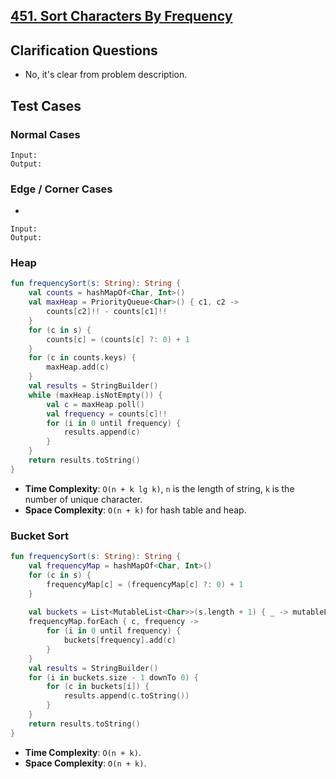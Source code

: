 ## [451. Sort Characters By Frequency](https://leetcode.com/problems/sort-characters-by-frequency/)

## Clarification Questions
* No, it's clear from problem description.
 
## Test Cases
### Normal Cases
```
Input: 
Output: 
```
### Edge / Corner Cases
* 
```
Input: 
Output: 
```

### Heap
```kotlin
fun frequencySort(s: String): String {
    val counts = hashMapOf<Char, Int>()
    val maxHeap = PriorityQueue<Char>() { c1, c2 -> 
        counts[c2]!! - counts[c1]!!
    }
    for (c in s) {
        counts[c] = (counts[c] ?: 0) + 1
    }
    for (c in counts.keys) {
        maxHeap.add(c)
    }
    val results = StringBuilder()
    while (maxHeap.isNotEmpty()) {
        val c = maxHeap.poll()
        val frequency = counts[c]!!
        for (i in 0 until frequency) {
            results.append(c)
        }
    }
    return results.toString()
}
```

* **Time Complexity**: `O(n + k lg k)`, `n` is the length of string, `k` is the number of unique character.
* **Space Complexity**: `O(n + k)` for hash table and heap.

### Bucket Sort
```kotlin
fun frequencySort(s: String): String {
    val frequencyMap = hashMapOf<Char, Int>()
    for (c in s) {
        frequencyMap[c] = (frequencyMap[c] ?: 0) + 1
    }
    
    val buckets = List<MutableList<Char>>(s.length + 1) { _ -> mutableListOf<Char>() }
    frequencyMap.forEach { c, frequency ->
        for (i in 0 until frequency) {
            buckets[frequency].add(c)
        }
    }
    val results = StringBuilder()
    for (i in buckets.size - 1 downTo 0) {
        for (c in buckets[i]) {
            results.append(c.toString())
        }
    }
    return results.toString()
}
```

* **Time Complexity**: `O(n + k)`.
* **Space Complexity**: `O(n + k)`.
